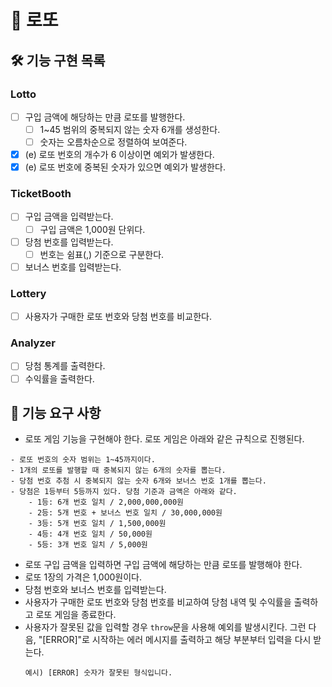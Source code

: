# 🎰 로또

## 🛠️ 기능 구현 목록

### Lotto

- [ ] 구입 금액에 해당하는 만큼 로또를 발행한다.
  - [ ] 1~45 범위의 중복되지 않는 숫자 6개를 생성한다.
  - [ ] 숫자는 오름차순으로 정렬하여 보여준다.
- [x] (e) 로또 번호의 개수가 6 이상이면 예외가 발생한다.
- [x] (e) 로또 번호에 중복된 숫자가 있으면 예외가 발생한다.

### TicketBooth

- [ ] 구입 금액을 입력받는다.
  - [ ] 구입 금액은 1,000원 단위다.
- [ ] 당첨 번호를 입력받는다.
  - [ ] 번호는 쉼표(,) 기준으로 구분한다.
- [ ] 보너스 번호를 입력받는다.

### Lottery

- [ ] 사용자가 구매한 로또 번호와 당첨 번호를 비교한다.

### Analyzer

- [ ] 당첨 통계를 출력한다.
- [ ] 수익률을 출력한다.

## 🚀 기능 요구 사항

- 로또 게임 기능을 구현해야 한다. 로또 게임은 아래와 같은 규칙으로 진행된다.

```
- 로또 번호의 숫자 범위는 1~45까지이다.
- 1개의 로또를 발행할 때 중복되지 않는 6개의 숫자를 뽑는다.
- 당첨 번호 추첨 시 중복되지 않는 숫자 6개와 보너스 번호 1개를 뽑는다.
- 당첨은 1등부터 5등까지 있다. 당첨 기준과 금액은 아래와 같다.
    - 1등: 6개 번호 일치 / 2,000,000,000원
    - 2등: 5개 번호 + 보너스 번호 일치 / 30,000,000원
    - 3등: 5개 번호 일치 / 1,500,000원
    - 4등: 4개 번호 일치 / 50,000원
    - 5등: 3개 번호 일치 / 5,000원
```

- 로또 구입 금액을 입력하면 구입 금액에 해당하는 만큼 로또를 발행해야 한다.
- 로또 1장의 가격은 1,000원이다.
- 당첨 번호와 보너스 번호를 입력받는다.
- 사용자가 구매한 로또 번호와 당첨 번호를 비교하여 당첨 내역 및 수익률을 출력하고 로또 게임을 종료한다.
- 사용자가 잘못된 값을 입력할 경우 `throw`문을 사용해 예외를 발생시킨다. 그런 다음, "[ERROR]"로 시작하는 에러 메시지를 출력하고 해당 부분부터 입력을 다시 받는다.
  ```
  예시) [ERROR] 숫자가 잘못된 형식입니다.
  ```
